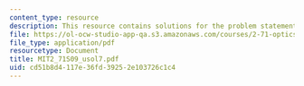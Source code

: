 ```yaml
---
content_type: resource
description: This resource contains solutions for the problem statement 7.
file: https://ol-ocw-studio-app-qa.s3.amazonaws.com/courses/2-71-optics-spring-2009/cd51b8d4117e36fd39252e103726c1c4_MIT2_71S09_usol7.pdf
file_type: application/pdf
resourcetype: Document
title: MIT2_71S09_usol7.pdf
uid: cd51b8d4-117e-36fd-3925-2e103726c1c4
---
```

